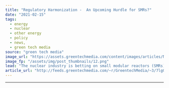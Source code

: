 ```yaml
---
title: "Regulatory Harmonization -  An Upcoming Hurdle for SMRs?"
date: "2021-02-15"
tags: 
  - energy
  - nuclear
  - other energy
  - policy
  - news,
  - green tech media
source: "green tech media"
image_url: "https://assets.greentechmedia.com/content/images/articles/NuScale_ArtistRendering_XL.jpeg"
image_fp: "/assets/img/post_thumbnails/12.png"
lead: "The nuclear industry is betting on small modular reactors (SMRs) to regain its competitive edge in markets such as the U.S. and Canada. Proponents say the reactors can be built cheaply once multiple units start being ordered and can even lead to lucr ..."
article_url: "http://feeds.greentechmedia.com/~r/GreentechMedia/~3/7lgQom4jo0I/regulatory-harmonization-an-upcoming-hurdle-for-smrs"
---
```


---
